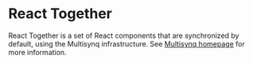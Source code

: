 # React Together

React Together is a set of React components that are synchronized by default, using the Multisynq infrastructure.
See [Multisynq homepage](https://multisynq.io) for more information.

